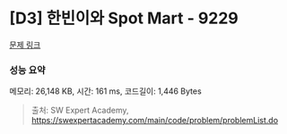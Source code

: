 # [D3] 한빈이와 Spot Mart - 9229 

[문제 링크](https://swexpertacademy.com/main/code/problem/problemDetail.do?contestProbId=AW8Wj7cqbY0DFAXN) 

### 성능 요약

메모리: 26,148 KB, 시간: 161 ms, 코드길이: 1,446 Bytes



> 출처: SW Expert Academy, https://swexpertacademy.com/main/code/problem/problemList.do